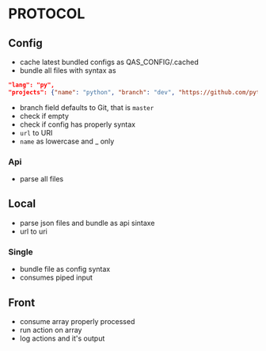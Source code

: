 <!--
Onur is free software: you can redistribute it and/or modify
it under the terms of the GNU General Public License as published by
the Free Software Foundation, either version 3 of the License, or
(at your option) any later version.

Onur is distributed in the hope that it will be useful,
but WITHOUT ANY WARRANTY; without even the implied warranty of
MERCHANTABILITY or FITNESS FOR A PARTICULAR PURPOSE.  See the
GNU General Public License for more details.

You should have received a copy of the GNU General Public License
along with Onur. If not, see <https://www.gnu.org/licenses/>.
-->

# PROTOCOL

## Config

- cache latest bundled configs as QAS_CONFIG/.cached
- bundle all files with syntax as

```json
"lang": "py",
"projects": {"name": "python", "branch": "dev", "https://github.com/python/python"}
```

- branch field defaults to Git, that is `master`
- check if empty
- check if config has properly syntax
- `url` to URI
- `name` as lowercase and \_ only

### Api

- parse all files

## Local

- parse json files and bundle as api sintaxe
- url to uri

### Single

- bundle file as config syntax
- consumes piped input

## Front

- consume array properly processed
- run action on array
- log actions and it's output
